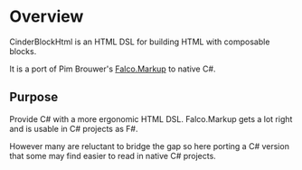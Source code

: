 # Overview

CinderBlockHtml is an HTML DSL for building HTML with composable blocks.

It is a port of Pim Brouwer's [Falco.Markup](https://github.com/falcoframework/Falco.Markup) to native C#.

## Purpose

Provide C# with a more ergonomic HTML DSL. Falco.Markup gets a lot right and is usable in C# projects as F#.

However many are reluctant to bridge the gap so here porting a C# version that some may find easier to read in native C# projects.
